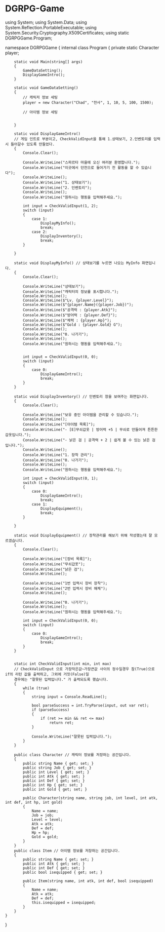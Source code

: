 # DGRPG-Game


using System;
using System.Data;
using System.Reflection.PortableExecutable;
using System.Security.Cryptography.X509Certificates;
using static DGRPGGame.Program;

namespace DGRPGGame
{
    internal class Program
    {
        private static Character player;



        static void Main(string[] args)
        {
            GameDataSetting();
            DisplayGameIntro();
        }

        static void GameDataSetting()
        {
            // 캐릭저 정보 세팅
            player = new Character("Chad", "전사", 1, 10, 5, 100, 1500);

            // 아이템 정보 세팅


        }

        static void DisplayGameIntro()  
        // 게임 인트로 부분이고, CheckValidInput을 통해 1.상태보기, 2.인벤토리를 입력시 들어갈수 있도록 만들었다.
        {
            Console.Clear();

            Console.WriteLine("스파르타 마을에 오신 여러분 환영합니다.");
            Console.WriteLine("이곳에서 던전으로 들어가기 전 활동을 할 수 있습니다");
            Console.WriteLine();
            Console.WriteLine("1. 상태보기");
            Console.WriteLine("2. 인벤토리");
            Console.WriteLine();
            Console.WriteLine("원하시는 행동을 입력해주세요.");

            int input = CheckValidInput(1, 2);
            switch (input)
            {
                case 1:
                    DisplayMyInfo();
                    break;
                case 2:
                    DisplayInventory();
                    break;
            }

        }

        static void DisplayMyInfo() // 상태보기를 누르면 나오는 MyInfo 화면입니다.
        {
            Console.Clear();

            Console.WriteLine("상태보기");
            Console.WriteLine("캐릭터의 정보를 표시합니다.");
            Console.WriteLine();
            Console.WriteLine($"Lv. {player.Level}");
            Console.WriteLine($"{player.Name}({player.Job})");
            Console.WriteLine($"공격력 : {player.Atk}");
            Console.WriteLine($"방어력 : {player.Def}");
            Console.WriteLine($"체력 : {player.Hp}");
            Console.WriteLine($"Gold : {player.Gold} G");
            Console.WriteLine();
            Console.WriteLine("0. 나가기");
            Console.WriteLine();
            Console.WriteLine("원하시는 행동을 입력해주세요.");


            int input = CheckValidInput(0, 0);
            switch (input)
            {
                case 0:
                    DisplayGameIntro();
                    break;
            }
        }

        static void DisplayInventory() // 인벤토리 창을 보여주는 화면입니다.
        {
            Console.Clear();

            Console.WriteLine("보유 중인 아이템을 관리할 수 있습니다.");
            Console.WriteLine();
            Console.WriteLine("[아이템 목록]");
            Console.WriteLine("- [E]무쇠갑옷 | 방어력 +5 | 무쇠로 만들어져 튼튼한 갑옷입니다.");
            Console.WriteLine("- 낡은 검 | 공격력 + 2 | 쉽게 볼 수 있는 낡은 검 입니다.");
            Console.WriteLine();
            Console.WriteLine("1. 장착 관리");
            Console.WriteLine("0. 나가기");
            Console.WriteLine();
            Console.WriteLine("원하시는 행동을 입력해주세요.");

            int input = CheckValidInput(0, 1);
            switch (input)
            {
                case 0:
                    DisplayGameIntro();
                    break;
                case 1:
                    DisplayEquipment();
                    break;
            }

        }

        static void DisplayEquipment() // 장착관리를 해보기 위해 작성했는데 잘 모르겠습니다.
        {
            Console.Clear();

            Console.WriteLine("[장비 목록]");
            Console.WriteLine("무쇠갑옷");
            Console.WriteLine("낡은 검");
            Console.WriteLine();

            Console.WriteLine("1번 입력시 장비 장착");
            Console.WriteLine("2번 입력시 장비 해체");
            Console.WriteLine();

            Console.WriteLine("0. 나가기");
            Console.WriteLine();
            Console.WriteLine("원하시는 행동을 입력해주세요.");

            int input = CheckValidInput(0, 0);
            switch (input)
            {
                case 0:
                    DisplayGameIntro();
                    break;
            }
        }


        static int CheckValidInput(int min, int max) 
        // CheckValidInput 으로 가장작은값~가장큰값 사이의 정수일경우 참(True)으로 if의 리턴 값을 출력하고, 그외에 거짓(False)일
        경우에는 "잘못된 입력입니다." 가 출력되도록 했습니다.
        {
            while (true)
            {
                string input = Console.ReadLine();

                bool parseSuccess = int.TryParse(input, out var ret);
                if (parseSuccess)
                {
                    if (ret >= min && ret <= max)
                        return ret;
                }

                Console.WriteLine("잘못된 입력입니다.");
            }
        }

        public class Character // 캐릭터 정보를 저장하는 공간입니다.
        {
            public string Name { get; set; }
            public string Job { get; set; }
            public int Level { get; set; }
            public int Atk { get; set; }
            public int Def { get; set; }
            public int Hp { get; set; }
            public int Gold { get; set; }

            public Character(string name, string job, int level, int atk, int def, int hp, int gold)
            {
                Name = name;
                Job = job;
                Level = level;
                Atk = atk;
                Def = def;
                Hp = hp;
                Gold = gold;
            }
        }
        public class Item // 아이템 정보를 저장하는 공간입니다. 
        {
            public string Name { get; set; }
            public int Atk { get; set; }
            public int Def { get; set; }
            public bool isequipped { get; set; }

            public Item(string name, int atk, int def, bool isequipped)
            {
                Name = name;
                Atk = atk;
                Def = def;
                this.isequipped = isequipped;
            }
        }
    }
}
